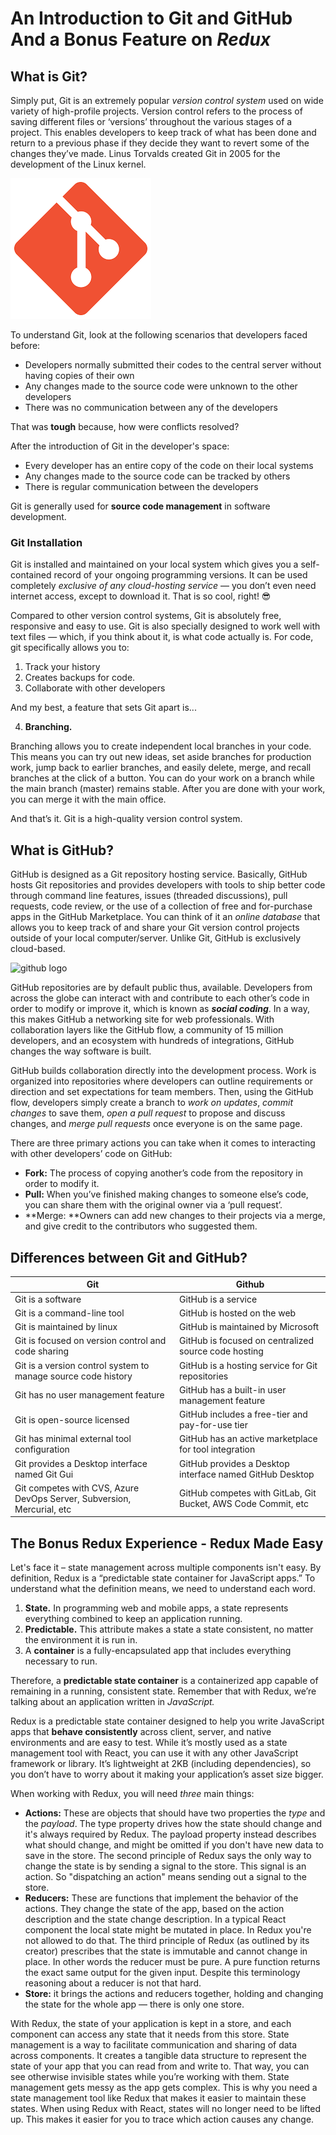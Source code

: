 # An Introduction to Git and GitHub And a Bonus Feature on ***Redux***

## What is Git?
Simply put, Git is an extremely popular *version control system* used on wide variety of high-profile projects. Version control refers to the process of saving different files or ‘versions’ throughout the various stages of a project. This enables developers to keep track of what has been done and return to a previous phase if they decide they want to revert some of the changes they’ve made. Linus Torvalds created Git in 2005 for the development of the Linux kernel.


![git logo](git.png)

To understand Git, look at the following scenarios that developers faced before:

- Developers normally submitted their codes to the central server without having copies of their own
- Any changes made to the source code were unknown to the other developers
- There was no communication between any of the developers

That was **tough** because, how were conflicts resolved? 

After the introduction of Git in the developer's space:

- Every developer has an entire copy of the code on their local systems
- Any changes made to the source code can be tracked by others
- There is regular communication between the developers

Git is generally used for **source code management** in software development.

### Git Installation
Git is installed and maintained on your local system which gives you a self-contained record of your ongoing programming versions. It can be used completely *exclusive of any cloud-hosting service* — you don’t even need internet access, except to download it. That is so cool, right! 😎

Compared to other version control systems, Git is absolutely free, responsive and easy to use. Git is also specially designed to work well with text files — which, if you think about it, is what code actually is. For code, git specifically allows you to:
1. Track your history
2. Creates backups for code.
3. Collaborate with other developers

And my best, a feature that sets Git apart is...

4. **Branching.** 

Branching allows you to create independent local branches in your code. This means you can try out new ideas, set aside branches for production work, jump back to earlier branches, and easily delete, merge, and recall branches at the click of a button. You can do your work on a branch while the main branch (master) remains stable. After you are done with your work, you can merge it with the main office.

And that’s it. Git is a high-quality version control system.

## What is GitHub?
GitHub is designed as a Git repository hosting service. Basically, GitHub hosts Git repositories and provides developers with tools to ship better code through command line features, issues (threaded discussions), pull requests, code review, or the use of a collection of free and for-purchase apps in the GitHub Marketplace. You can think of it an *online database* that allows you to keep track of and share your Git version control projects outside of your local computer/server. Unlike Git, GitHub is exclusively cloud-based.

![github logo](github.png)

GitHub repositories are by default public thus, available. Developers from across the globe can interact with and contribute to each other’s code in order to modify or improve it, which is known as ***social coding***. In a way, this makes GitHub a networking site for web professionals. With collaboration layers like the GitHub flow, a community of 15 million developers, and an ecosystem with hundreds of integrations, GitHub changes the way software is built. 
 
GitHub builds collaboration directly into the development process. Work is organized into repositories where developers can outline requirements or direction and set expectations for team members. Then, using the GitHub flow, developers simply create a branch to *work on updates*, *commit changes* to save them, *open a pull request* to propose and discuss changes, and *merge pull requests* once everyone is on the same page.

There are three primary actions you can take when it comes to interacting with other developers’ code on GitHub:

- **Fork:** The process of copying another’s code from the repository in order to modify it.
- **Pull:** When you’ve finished making changes to someone else’s code, you can share them with the original owner via a ‘pull request’.
- **Merge: **Owners can add new changes to their projects via a merge, and give credit to the contributors who suggested them.

## Differences between Git and GitHub?
 | Git | Github|
| ----------- | ----------- |
| Git is a software| GitHub is a service |
| Git is a command-line tool | GitHub is hosted on the web |
| Git is maintained by linux | GitHub is maintained by Microsoft |
| Git is focused on version control and code sharing | GitHub is focused on centralized source code hosting |
| Git is a version control system to manage source code history | GitHub is a hosting service for Git repositories |
| Git has no user management feature | GitHub has a built-in user management feature |
| Git is open-source licensed | GitHub includes a free-tier and pay-for-use tier |
| Git has minimal external tool configuration | GitHub has an active marketplace for tool integration |
| Git provides a Desktop interface named Git Gui | GitHub provides a Desktop interface named GitHub Desktop |
| Git competes with CVS, Azure DevOps Server, Subversion, Mercurial, etc | GitHub competes with GitLab, Git Bucket, AWS Code Commit, etc |


## The Bonus Redux Experience - Redux Made Easy

Let's face it – state management across multiple components isn't easy. By definition, Redux is a “predictable state container for JavaScript apps.” To understand what the definition means, we need to understand each word.

1. **State.** In programming web and mobile apps, a state represents everything combined to keep an application running. 
2. **Predictable.** This attribute makes a state a state consistent, no matter the environment it is run in. 
2. A **container** is a fully-encapsulated app that includes everything necessary to run. 

Therefore, a **predictable state container** is a containerized app capable of remaining in a running, consistent state. Remember that with Redux, we’re talking about an application written in *JavaScript.*

Redux is a predictable state container designed to help you write JavaScript apps that **behave consistently** across client, server, and native environments and are easy to test. While it’s mostly used as a state management tool with React, you can use it with any other JavaScript framework or library. It’s lightweight at 2KB (including dependencies), so you don’t have to worry about it making your application’s asset size bigger. 

When working with Redux, you will need *three* main things:

- **Actions:** These are objects that should have two properties the *type* and the *payload*. The type property drives how the state should change and it's always required by Redux. The payload property instead describes what should change, and might be omitted if you don't have new data to save in the store. The second principle of Redux says the only way to change the state is by sending a signal to the store. This signal is an action. So "dispatching an action" means sending out a signal to the store.
- **Reducers:** These are functions that implement the behavior of the actions. They change the state of the app, based on the action description and the state change description. In a typical React component the local state might be mutated in place. In Redux you're not allowed to do that. The third principle of Redux (as outlined by its creator) prescribes that the state is immutable and cannot change in place. In other words the reducer must be pure. A pure function returns the exact same output for the given input. Despite this terminology reasoning about a reducer is not that hard.
- **Store:** it brings the actions and reducers together, holding and changing the state for the whole app — there is only one store.

With Redux, the state of your application is kept in a store, and each component can access any state that it needs from this store. State management is a way to facilitate communication and sharing of data across components. It creates a tangible data structure to represent the state of your app that you can read from and write to. That way, you can see otherwise invisible states while you’re working with them. State management gets messy as the app gets complex. This is why you need a state management tool like Redux that makes it easier to maintain these states. When using Redux with React, states will no longer need to be lifted up. This makes it easier for you to trace which action causes any change. 
